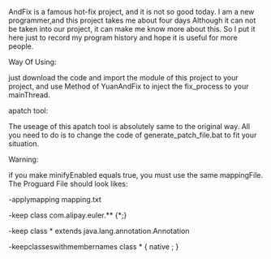 AndFix is a famous hot-fix project, and it is not so good today. I am a new programmer,and this project takes me about four days Although it can not be taken into our project, it can make me know more about this. So I put it here just to record my program history and hope it is useful for more people.

Way Of Using:

just download the code and import the module of this project to your project, and use Method of YuanAndFix to inject the fix_process to your mainThread.

apatch tool:

The useage of this apatch tool is absolutely same to the original way. All you need to do is to change the code of generate_patch_file.bat to fit your situation.

Warning:

if you make minifyEnabled equals true, you must use the same mappingFile.
The Proguard File should look likes:

-applymapping mapping.txt

-keep class com.alipay.euler.** {*;}

-keep class * extends java.lang.annotation.Annotation

-keepclasseswithmembernames class * {
    native <methods>;
}
